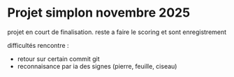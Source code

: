 # Projet simplon novembre 2025 #

projet en court de finalisation. reste a faire le scoring et sont enregistrement

difficultés rencontre :
- retour sur certain commit git
- reconnaisance par ia des signes (pierre, feuille, ciseau)
